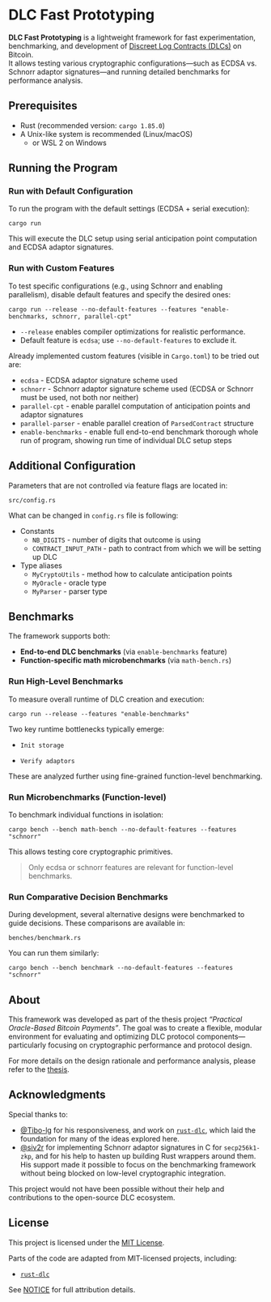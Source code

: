# DLC Fast Prototyping

**DLC Fast Prototyping** is a lightweight framework for fast experimentation, benchmarking, and development of [Discreet Log Contracts (DLCs)](https://adiabat.github.io/dlc.pdf) on Bitcoin.  
It allows testing various cryptographic configurations—such as ECDSA vs. Schnorr adaptor signatures—and running detailed benchmarks for performance analysis.


## Prerequisites

- Rust (recommended version: `cargo 1.85.0`)
- A Unix-like system is recommended (Linux/macOS)
    - or WSL 2 on Windows


## Running the Program
### Run with Default Configuration
To run the program with the default settings (ECDSA + serial execution):
```
cargo run
```
This will execute the DLC setup using serial anticipation point computation and ECDSA adaptor signatures.

### Run with Custom Features
To test specific configurations (e.g., using Schnorr and enabling parallelism), disable default features and specify the desired ones:
```
cargo run --release --no-default-features --features "enable-benchmarks, schnorr, parallel-cpt"
```
- `--release` enables compiler optimizations for realistic performance.
- Default feature is `ecdsa`; use `--no-default-features` to exclude it.

Already implemented custom features (visible in `Cargo.toml`) to be tried out are:
- `ecdsa` - ECDSA adaptor signature scheme used
- `schnorr` - Schnorr adaptor signature scheme used (ECDSA or Schnorr must be used, not both nor neither)
- `parallel-cpt` - enable parallel computation of anticipation points and adaptor signatures
- `parallel-parser` - enable parallel creation of `ParsedContract` structure
- `enable-benchmarks` - enable full end-to-end benchmark thorough whole run of program, showing run time of individual DLC setup steps

## Additional Configuration
Parameters that are not controlled via feature flags are located in:
```
src/config.rs
```
What can be changed in `config.rs` file is following:
- Constants
    + `NB_DIGITS` - number of digits that outcome is using
    + `CONTRACT_INPUT_PATH` - path to contract from which we will be setting up DLC
- Type aliases
    + `MyCryptoUtils` - method how to calculate anticipation points
    + `MyOracle` - oracle type
    + `MyParser` - parser type


## Benchmarks
The framework supports both:
- **End-to-end DLC benchmarks** (via `enable-benchmarks` feature)
- **Function-specific math microbenchmarks** (via `math-bench.rs`)

### Run High-Level Benchmarks
To measure overall runtime of DLC creation and execution:
```
cargo run --release --features "enable-benchmarks"
```
Two key runtime bottlenecks typically emerge:

- `Init storage`

- `Verify adaptors`

These are analyzed further using fine-grained function-level benchmarking.

### Run Microbenchmarks (Function-level)

To benchmark individual functions in isolation:
```
cargo bench --bench math-bench --no-default-features --features "schnorr"
```
This allows testing core cryptographic primitives.

> Only ecdsa or schnorr features are relevant for function-level benchmarks.

### Run Comparative Decision Benchmarks

During development, several alternative designs were benchmarked to guide decisions. These comparisons are available in:
```
benches/benchmark.rs
```
You can run them similarly:
```
cargo bench --bench benchmark --no-default-features --features "schnorr"
```

## About

This framework was developed as part of the thesis project _“Practical Oracle-Based Bitcoin Payments”_.
The goal was to create a flexible, modular environment for evaluating and optimizing DLC protocol components—particularly focusing on cryptographic performance and protocol design.

For more details on the design rationale and performance analysis, please refer to the [thesis](https://google.com).

## Acknowledgments

Special thanks to:

- [@Tibo-lg](https://github.com/Tibo-lg) for his responsiveness, and work on [`rust-dlc`](https://github.com/p2pderivatives/rust-dlc), which laid the foundation for many of the ideas explored here.
- [@siv2r](https://github.com/siv2r) for implementing Schnorr adaptor signatures in C for `secp256k1-zkp`, and for his help to hasten up building Rust wrappers around them. His support made it possible to focus on the benchmarking framework without being blocked on low-level cryptographic integration.

This project would not have been possible without their help and contributions to the open-source DLC ecosystem.


## License

This project is licensed under the [MIT License](LICENSE).

Parts of the code are adapted from MIT-licensed projects, including:
- [`rust-dlc`](https://github.com/p2pderivatives/rust-dlc)

See [NOTICE](NOTICE) for full attribution details.